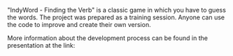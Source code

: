 "IndyWord - Finding the Verb" is a classic game in which you have to guess the words. The project was prepared as a training session. Anyone can use the code to improve and create their own version.

More information about the development process can be found in the presentation at the link: 
